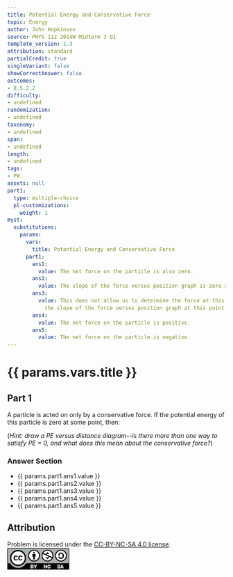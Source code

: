 ```yaml
---
title: Potential Energy and Conservative Force
topic: Energy
author: John Hopkinson
source: PHYS 112 2014W Midterm 3 Q1
template_version: 1.3
attribution: standard
partialCredit: true
singleVariant: false
showCorrectAnswer: false
outcomes:
- 8.5.2.2
difficulty:
- undefined
randomization:
- undefined
taxonomy:
- undefined
span:
- undefined
length:
- undefined
tags:
- PW
assets: null
part1:
  type: multiple-choice
  pl-customizations:
    weight: 1
myst:
  substitutions:
    params:
      vars:
        title: Potential Energy and Conservative Force
      part1:
        ans1:
          value: The net force on the particle is also zero.
        ans2:
          value: The slope of the force versus position graph is zero at that point.
        ans3:
          value: This does not allow us to determine the force at this point, nor
            the slope of the force versus position graph at this point.
        ans4:
          value: The net force on the particle is positive.
        ans5:
          value: The net force on the particle is negative.
---
```

# {{ params.vars.title }}

## Part 1

A particle is acted on only by a conservative force. If the potential energy of this particle is zero at some point, then:

(*Hint: draw a PE versus distance diagram--is there more than one way to satisfy PE = 0, and what does this mean about the conservative force?*)

### Answer Section

- {{ params.part1.ans1.value }}
- {{ params.part1.ans2.value }}
- {{ params.part1.ans3.value }}
- {{ params.part1.ans4.value }}
- {{ params.part1.ans5.value }}

## Attribution

Problem is licensed under the [CC-BY-NC-SA 4.0 license](https://creativecommons.org/licenses/by-nc-sa/4.0/).<br> ![The Creative Commons 4.0 license requiring attribution-BY, non-commercial-NC, and share-alike-SA license.](https://raw.githubusercontent.com/firasm/bits/master/by-nc-sa.png)